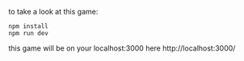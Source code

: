 to take a look at this game:

	npm install
	npm run dev

this game will be on your localhost:3000 here
http://localhost:3000/
